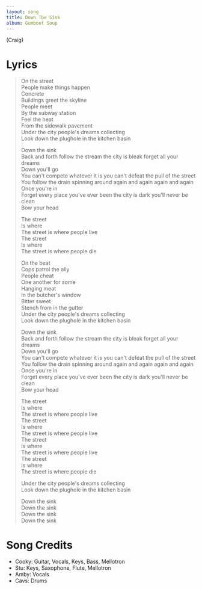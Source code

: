 ```yaml
---
layout: song
title: Down The Sink
album: Gumboot Soup
---
```


(Craig)

# Lyrics

> On the street  
> People make things happen  
> Concrete  
> Buildings greet the skyline  
> People meet  
> By the subway station  
> Feel the heat  
> From the sidewalk pavement  
> Under the city people's dreams collecting  
> Look down the plughole in the kitchen basin  
>  
> Down the sink  
> Back and forth follow the stream the city is bleak forget all your dreams  
> Down you'll go  
> You can't compete whatever it is you can't defeat the pull of the street  
> You follow the drain spinning around again and again again and again  
> Once you're in  
> Forget every place you've ever been the city is dark you'll never be clean  
> Bow your head  
>  
> The street  
> Is where  
> The street is where people live  
> The street  
> Is where  
> The street is where people die  
>  
> On the beat  
> Cops patrol the ally  
> People cheat  
> One another for some  
> Hanging meat  
> In the butcher's window  
> Bitter sweet  
> Stench from in the gutter  
> Under the city people's dreams collecting  
> Look down the plughole in the kitchen basin  
>  
> Down the sink  
> Back and forth follow the stream the city is bleak forget all your dreams  
> Down you'll go  
> You can't compete whatever it is you can't defeat the pull of the street  
> You follow the drain spinning around again and again again and again  
> Once you're in  
> Forget every place you've ever been the city is dark you'll never be clean  
> Bow your head  
>  
> The street  
> Is where  
> The street is where people live  
> The street  
> Is where  
> The street is where people live  
> The street  
> Is where  
> The street is where people live  
> The street  
> Is where  
> The street is where people die  
>  
> Under the city people's dreams collecting  
> Look down the plughole in the kitchen basin  
>  
> Down the sink  
> Down the sink  
> Down the sink  
> Down the sink  

# Song Credits

* Cooky: Guitar, Vocals, Keys, Bass, Mellotron
* Stu: Keys, Saxophone, Flute, Mellotron
* Amby: Vocals
* Cavs: Drums
